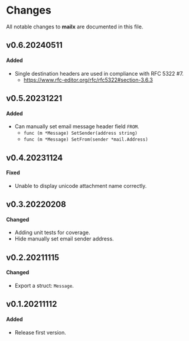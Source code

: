# Changes

All notable changes to **mailx** are documented in this file.

## v0.6.20240511

#### Added

- Single destination headers are used in compliance with RFC 5322 #7.
    * https://www.rfc-editor.org/rfc/rfc5322#section-3.6.3

## v0.5.20231221

#### Added

- Can manually set email message header field `FROM`.
    * `func (m *Message) SetSender(address string)`
    * `func (m *Message) SetFrom(sender *mail.Address)`

## v0.4.20231124

#### Fixed

- Unable to display unicode attachment name correctly.

## v0.3.20220208

#### Changed

- Adding unit tests for coverage.
- Hide manually set email sender address.

## v0.2.20211115

#### Changed

- Export a struct: `Message`.

## v0.1.20211112

#### Added

- Release first version.
